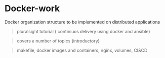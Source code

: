 # Docker-work
Docker organization structure to be implemented on distributed applications

> pluralsight tutorial ( continiuos delivery using docker and ansible)

> covers a number of topics (introductory)

> makefile, docker images and containers, nginx, volumes, CI&CD

